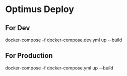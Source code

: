 # Optimus Deploy

## For Dev
docker-compose -f docker-compose.dev.yml up --build

## For Production
docker-compose -f docker-compose.yml up --build